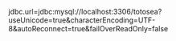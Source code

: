 jdbc.url=jdbc:mysql://localhost:3306/totosea?useUnicode=true&characterEncoding=UTF-8&autoReconnect=true&failOverReadOnly=false
